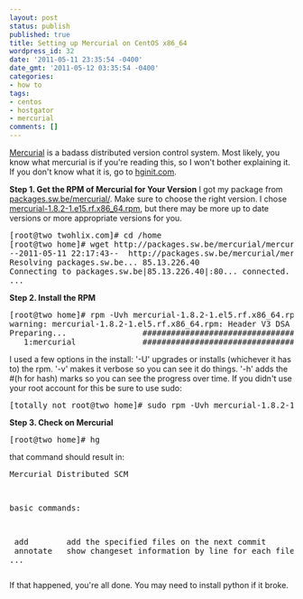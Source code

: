 ```yaml
---
layout: post
status: publish
published: true
title: Setting up Mercurial on CentOS x86_64
wordpress_id: 32
date: '2011-05-11 23:35:54 -0400'
date_gmt: '2011-05-12 03:35:54 -0400'
categories:
- how to
tags:
- centos
- hostgator
- mercurial
comments: []
---
```

<p><a href="http://mercurial.selenic.com/">Mercurial</a> is a badass distributed version control system. Most likely, you know what mercurial is if you're reading this, so I won't bother explaining it. If you don't know what it is, go to <a href="http://hginit.com" >hginit.com</a>.</p>
<p><strong>Step 1. Get the RPM of Mercurial for Your Version</strong>
I got my package from <a href="http://packages.sw.be/mercurial/">packages.sw.be/mercurial/</a>. Make sure to choose the right version. I chose <a href="http://packages.sw.be/mercurial/mercurial-1.8.2-1.el5.rf.x86_64.rpm">mercurial-1.8.2-1.e15.rf.x86_64.rpm</a>, but there may be more up to date versions or more appropriate versions for you.</p>
<pre>[root@two twohlix.com]# cd /home
[root@two home]# wget http://packages.sw.be/mercurial/mercurial-1.8.2-1.el5.rf.x86_64.rpm
--2011-05-11 22:17:43--  http://packages.sw.be/mercurial/mercurial-1.8.2-1.el5.rf.x86_64.rpm
Resolving packages.sw.be... 85.13.226.40
Connecting to packages.sw.be|85.13.226.40|:80... connected.
...</pre></p>
<p><strong>Step 2. Install the RPM</strong></p>
<pre>[root@two home]# rpm -Uvh mercurial-1.8.2-1.el5.rf.x86_64.rpm
warning: mercurial-1.8.2-1.el5.rf.x86_64.rpm: Header V3 DSA signature: NOKEY, key ID 6b8d79e6
Preparing...                ########################################### [100%]
   1:mercurial              ########################################### [100%]</pre>
I used a few options in the install: '-U' upgrades or installs (whichever it has to) the rpm. '-v' makes it verbose so you can see it do things. '-h' adds the #(h for hash) marks so you can see the progress over time.
If you didn't use your root account for this be sure to use sudo:</p>
<pre>[totally_not_root@two home]# sudo rpm -Uvh mercurial-1.8.2-1.el5.rf.x86_64.rpm</pre></p>
<p><strong>Step 3. Check on Mercurial</strong></p>
<pre>[root@two home]# hg</pre>
that command should result in: </p>
<pre>Mercurial Distributed SCM</p>
<p>basic commands:</p>
<p> add        add the specified files on the next commit
 annotate   show changeset information by line for each file
...</pre>
If that happened, you're all done. You may need to install python if it broke.</p>
